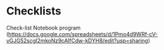 # Checklists
Check-list Notebook program (https://docs.google.com/spreadsheets/d/1Pmo4d9WRf-cV-vGJG52scgI2mkoNz9cAIfCdw-kDYH8/edit?usp=sharing)

